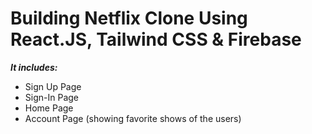 # Building Netflix Clone Using React.JS, Tailwind CSS & Firebase

***It includes:***
- Sign Up Page
- Sign-In Page
- Home Page
- Account Page (showing favorite shows of the users)
